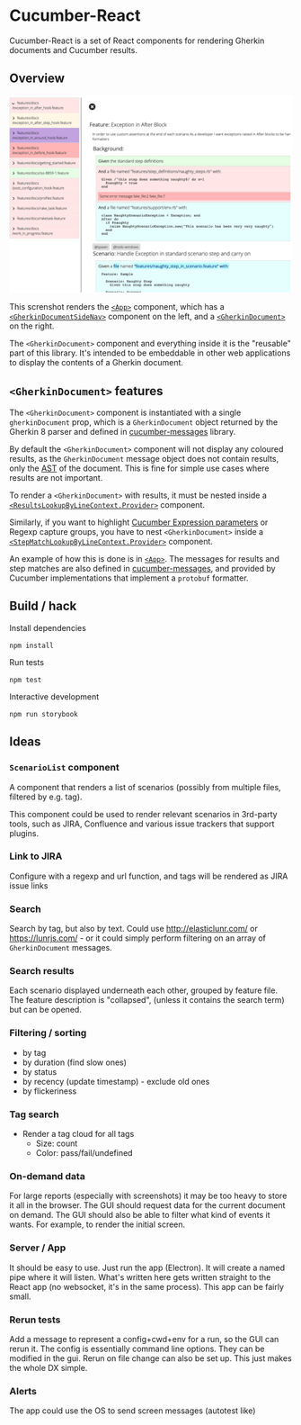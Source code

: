 # Cucumber-React

Cucumber-React is a set of React components for rendering Gherkin documents and Cucumber results.

## Overview

![Cucumber-Ruby features](screenshots/cucumber-ruby-features.png)

This screnshot renders the [`<App>`](src/components/app/App.tsx) component, which has a 
[`<GherkinDocumentSideNav>`](src/components/app/GherkinDocumentSideNav.tsx) component on the left,
and a [`<GherkinDocument>`](src/components/gherkin/GherkinDocument.tsx) on the right.

The `<GherkinDocument>` component and everything inside it is the "reusable" part of this library.
It's intended to be embeddable in other web applications to display the contents of a Gherkin document.

## `<GherkinDocument>` features

The `<GherkinDocument>` component is instantiated with a single `gherkinDocument` prop, which is a
`GherkinDocument` object returned by the Gherkin 8 parser and defined in [cucumber-messages](../../cucumber-messages/messages.md#io.cucumber.messages.GherkinDocument) library.

By default the `<GherkinDocument>` component will not display any coloured results, as the `GherkinDocument`
message object does not contain results, only the [AST](https://en.wikipedia.org/wiki/Abstract_syntax_tree) of the document. 
This is fine for simple use cases where results are not important.

To render a `<GherkinDocument>` with results, it must be nested inside a 
[`<ResultsLookupByLineContext.Provider>`](src/ResultsLookupByLineContext.ts) component.

Similarly, if you want to highlight [Cucumber Expression parameters](https://cucumber.io/docs/cucumber/cucumber-expressions/) 
or Regexp capture groups, you have to nest `<GherkinDocument>` inside a [`<StepMatchLookupByLineContext.Provider>`](src/StepMatchLookupByLineContext.ts)
component.

An example of how this is done is in [`<App>`](src/components/app/App.tsx). The messages for results and step matches are also
defined in [cucumber-messages](../../cucumber-messages/messages.md), and provided by Cucumber implementations that
implement a `protobuf` formatter.

## Build / hack

Install dependencies

    npm install

Run tests

    npm test

Interactive development

    npm run storybook

## Ideas

### `ScenarioList` component

A component that renders a list of scenarios (possibly from multiple files, filtered by e.g. tag). 

This component could be used to render relevant scenarios in 3rd-party tools, such as 
JIRA, Confluence and various issue trackers that support plugins.

### Link to JIRA

Configure with a regexp and url function, and tags will be rendered as JIRA issue links

### Search

Search by tag, but also by text. Could use http://elasticlunr.com/
or https://lunrjs.com/ - or it could simply perform filtering on an array of `GherkinDocument` messages.

### Search results

Each scenario displayed underneath each other, grouped by feature file. The feature description is "collapsed", 
(unless it contains the search term) but can be opened.

### Filtering / sorting

* by tag
* by duration (find slow ones)
* by status
* by recency (update timestamp) - exclude old ones
* by flickeriness

### Tag search

* Render a tag cloud for all tags
  * Size: count
  * Color: pass/fail/undefined
    
### On-demand data

For large reports (especially with screenshots) it may be too heavy to store it all in the browser.
The GUI should request data for the current document on demand. The GUI should also be able to filter
what kind of events it wants. For example, to render the initial screen.

### Server / App

It should be easy to use. Just run the app (Electron). It will create a named pipe where
it will listen. What's written here gets written straight to the React app (no websocket,
it's in the same process). This app can be fairly small.

### Rerun tests

Add a message to represent a config+cwd+env for a run, so the GUI can rerun it.
The config is essentially command line options. They can be modified in the gui.
Rerun on file change can also be set up. This just makes the whole DX simple.

### Alerts

The app could use the OS to send screen messages (autotest like)

